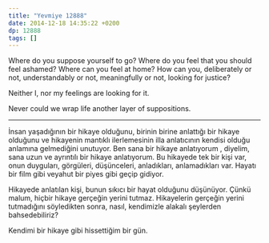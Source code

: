 ```yaml
---
title: "Yevmiye 12888"
date: 2014-12-18 14:35:22 +0200
dp: 12888
tags: []
---
```


Where do you suppose yourself to go? Where do you feel that you should
feel ashamed? Where can you feel at home? How can you, deliberately or
not, understandably or not, meaningfully or not, looking for justice?

Neither I, nor my feelings are looking for it.

Never could we wrap life another layer of suppositions.

-----

İnsan yaşadığının bir hikaye olduğunu, birinin birine anlattığı bir
hikaye olduğunu ve hikayenin mantıklı ilerlemesinin illa anlatıcının
kendisi olduğu anlamına gelmediğini unutuyor. Ben sana bir hikaye
anlatıyorum , diyelim, sana uzun ve ayrıntılı bir hikaye
anlatıyorum. Bu hikayede tek bir kişi var, onun duyguları, görgüleri,
düşünceleri, anladıkları, anlamadıkları var. Hayatı bir film gibi
veyahut bir piyes gibi geçip gidiyor.

Hikayede anlatılan kişi, bunun sıkıcı bir hayat olduğunu
düşünüyor. Çünkü malum, hiçbir hikaye gerçeğin yerini
tutmaz. Hikayelerin gerçeğin yerini tutmadığını söyledikten sonra,
nasıl, kendimizle alakalı şeylerden bahsedebiliriz?

Kendimi bir hikaye gibi hissettiğim bir gün. 


